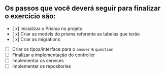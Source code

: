 ## Os passos que você deverá seguir para finalizar o exercício são:

- [ x] Inicializar o Prisma no projeto.
- [ x] Criar as models do prisma referente as tabelas que terão
- [ x] Criar as migrations
- [ ] Criar os tipos/interface para o `answer` e `question`
- [ ] Finalizar a implementação do controller
- [ ] Implementar os services
- [ ] Implementar os repositories
